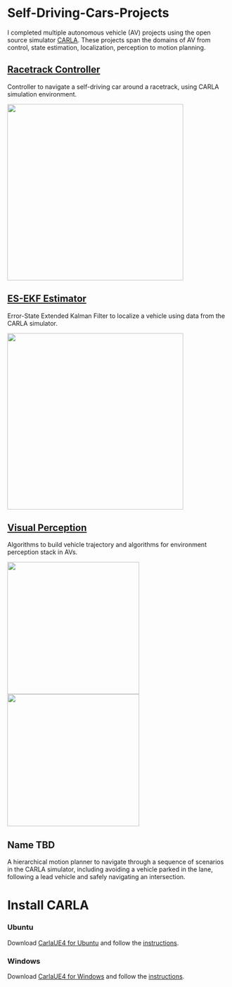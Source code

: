 # Self-Driving-Cars-Projects
I completed multiple autonomous vehicle (AV) projects using the open source simulator [CARLA](https://github.com/carla-simulator/carla/). These projects span the domains of AV from control, state estimation, localization, perception to motion planning. 

## [Racetrack Controller](Racetrack%20Controller)
Controller to navigate a self-driving car around a racetrack, using CARLA simulation environment.

<img src="https://github.com/Geniussh/Self-Driving-Cars-Projects/blob/main/Demo%20Images/racetrack.png" width="400px">

## [ES-EKF Estimator](ES-EKF%20Estimator)
Error-State Extended Kalman Filter to localize a vehicle using data from the CARLA simulator.

<img src="https://github.com/Geniussh/Self-Driving-Cars-Projects/blob/main/Demo%20Images/ESEKF.png" width="400px">

## [Visual Perception](Visual%20Perception)
Algorithms to build vehicle trajectory and algorithms for environment perception stack in AVs. 

<p float="left">
  <img src="https://github.com/Geniussh/Self-Driving-Cars-Projects/blob/main/Demo%20Images/VP1.png" width="300px">
  <img src="https://github.com/Geniussh/Self-Driving-Cars-Projects/blob/main/Demo%20Images/VP2.png" width="300px">
</p>

## Name TBD
A hierarchical motion planner to navigate through a sequence of scenarios in the CARLA simulator, including avoiding a vehicle parked in the lane, following a lead vehicle and safely navigating an intersection.



# Install CARLA
### Ubuntu
Download [CarlaUE4 for Ubuntu](https://d18ky98rnyall9.cloudfront.net/3dXfty7_EemFOA6Hm29iNA_de05a1c02eff11e9821ed19f5bd73b7b_CarlaUE4Ubuntu.tar.gz?Expires=1620345600&Signature=RlOfnraiEL4smJWTppeFINPIJEFwhaJDXYOgNQUMJUfG6sP~qTYr8Fdmtdx6Y7nO9I3r6dbeWag72ZxgXCbUYKtQlunFgne1wDDtkDLTo7YAT8Q6h8ghVXWbA0jC-EVv8ly3Havo4WBqBFM9N8NcJz1nuAfLN0wYciRerhfbN~M_&Key-Pair-Id=APKAJLTNE6QMUY6HBC5A) and follow the [instructions](https://d18ky98rnyall9.cloudfront.net/IFfK-Ce8Eem3Cw5hhdQCGg_210f0c4027bc11e9ae95c9d2c8ddb796_CARLA-Setup-Guide-_Ubuntu_.pdf?Expires=1617321600&Signature=UGyu2BRDZJlYXSx5olzXAIv-BqMUXfMJQD2rQmm4axfrCe4puKw4F1ndxku6edUk~~DUm7Jmp4ZplVoKbL1QrYPojJ34e901QNuJaLJ6IbPXBPna2a4hFGUAi3aVTEfe~R3mWEPtWNwd8h6OgK3MshiF4Y8Px0wynsYe39Yg09k_&Key-Pair-Id=APKAJLTNE6QMUY6HBC5A).

### Windows
Download [CarlaUE4 for Windows](https://d18ky98rnyall9.cloudfront.net/uuTN7y7rEemnrA4AsaAhFA_bbb340f02eeb11e9a59e73356fd63643_CarlaUE4Windows.zip?Expires=1620345600&Signature=AmqXGtmCd4MI9hqcpfvfExW7dBxH6IACI~ZqeLBLrnjb6JzuaH91P1h2jjO7F0heQQZlrQau6iATl~MX4f6DtbU9mHRcqXOOpkW2DZdj3UIAZZJGX4VgNquJFzcapyjqGzmZ-obHsVJOFM90QKjDlZZKRJdRKr0KqMA7VJ3mQzk_&Key-Pair-Id=APKAJLTNE6QMUY6HBC5A) and follow the [instructions](https://d18ky98rnyall9.cloudfront.net/IFfxQie8Eem9HA6xGGaRfg_20f6060027bc11e98ed3dfcfdba7c72b_CARLA-Setup-Guide-_Windows-x64_.pdf?Expires=1617321600&Signature=etfV1y0Ky1Rd4qt~FqTRxufLmE4aoZHNQr267mOK1YOHi3qKqwFt-Z7FlJacdGZcZ7Og0A4JouZAAxurzFwK0KDfLN4zdPbRwoSM2JZ2TSDfyF9PqpkbynRZd8WcdXLDFEMUOcPUhh06tkz3O4k-Ia0hskXW1VXyrFUGqU8GibA_&Key-Pair-Id=APKAJLTNE6QMUY6HBC5A).
